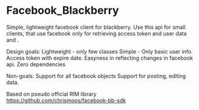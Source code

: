 Facebook_Blackberry
===================

Simple, lightweight facebook client for blackberry.
Use this api for small clients, that use facebook only for retrieving access token and user data and .

Design goals:
    Lightweight - only few classes
    Simple - Only basic user info.
    Access token with expire date.
    Easyness in reflecting changes in facebook api.
    Zero dependencies

 Non-goals:
    Support for all facebook objects 
    Support for posting, editing data. 

Based on pseudo official RIM library https://github.com/chrismoos/facebook-bb-sdk